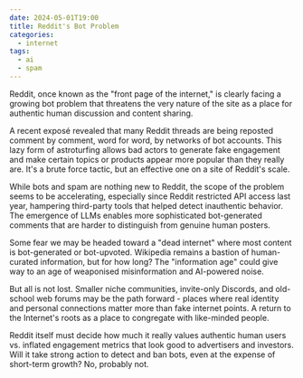 ```yaml
---
date: 2024-05-01T19:00
title: Reddit's Bot Problem
categories:
  - internet
tags:
  - ai
  - spam
---
```

Reddit, once known as the "front page of the internet," is clearly facing a growing bot problem that threatens the very nature of the site as a place for authentic human discussion and content sharing.

A recent exposé revealed that many Reddit threads are being reposted comment by comment, word for word, by networks of bot accounts. This lazy form of astroturfing allows bad actors to generate fake engagement and make certain topics or products appear more popular than they really are. It's a brute force tactic, but an effective one on a site of Reddit's scale.

While bots and spam are nothing new to Reddit, the scope of the problem seems to be accelerating, especially since Reddit restricted API access last year, hampering third-party tools that helped detect inauthentic behavior. The emergence of LLMs enables more sophisticated bot-generated comments that are harder to distinguish from genuine human posters.

Some fear we may be headed toward a "dead internet" where most content is bot-generated or bot-upvoted. Wikipedia remains a bastion of human-curated information, but for how long? The "information age" could give way to an age of weaponised misinformation and AI-powered noise.

But all is not lost. Smaller niche communities, invite-only Discords, and old-school web forums may be the path forward - places where real identity and personal connections matter more than fake internet points. A return to the Internet's roots as a place to congregate with like-minded people.

Reddit itself must decide how much it really values authentic human users vs. inflated engagement metrics that look good to advertisers and investors. Will it take strong action to detect and ban bots, even at the expense of short-term growth? No, probably not.